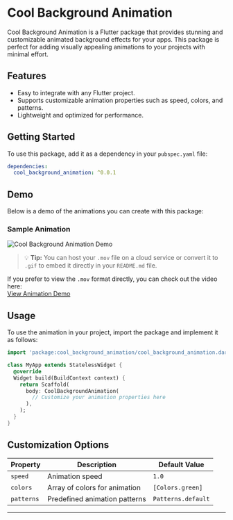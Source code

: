 # Cool Background Animation

Cool Background Animation is a Flutter package that provides stunning and customizable animated background effects for your apps. This package is perfect for adding visually appealing animations to your projects with minimal effort.

## Features
- Easy to integrate with any Flutter project.
- Supports customizable animation properties such as speed, colors, and patterns.
- Lightweight and optimized for performance.

## Getting Started
To use this package, add it as a dependency in your `pubspec.yaml` file:
```yaml
dependencies:
  cool_background_animation: ^0.0.1
```

## Demo
Below is a demo of the animations you can create with this package:

### Sample Animation
![Cool Background Animation Demo](https://example.com/path-to-your-gif-or-mov-preview.gif)

> 💡 **Tip:** You can host your `.mov` file on a cloud service or convert it to `.gif` to embed it directly in your `README.md` file.

If you prefer to view the `.mov` format directly, you can check out the video here:  
[View Animation Demo](https://example.com/path-to-your-mov-file)

## Usage
To use the animation in your project, import the package and implement it as follows:
```dart
import 'package:cool_background_animation/cool_background_animation.dart';

class MyApp extends StatelessWidget {
  @override
  Widget build(BuildContext context) {
    return Scaffold(
      body: CoolBackgroundAnimation(
        // Customize your animation properties here
      ),
    );
  }
}
```

## Customization Options
| Property         | Description                   | Default Value       |
|------------------|-------------------------------|---------------------|
| `speed`          | Animation speed               | `1.0`               |
| `colors`         | Array of colors for animation | `[Colors.green]`    |
| `patterns`       | Predefined animation patterns | `Patterns.default`  |

---
